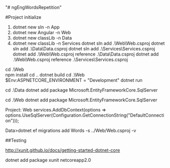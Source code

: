 "# ngEngWordsRepetition" 

#Project initialize

1. dotnet new sln -n App
2. dotnet new Angular -n Web
2. dotnet new classLib -n Data
2. dotnet new classLib -n Services
dotnet sln add .\Web\Web.csproj
dotnet sln add .\Data\Data.csproj
dotnet sln add .\Services\Services.csproj
dotnet add .\Web\Web.csproj reference .\Data\Data.csproj
dotnet add .\Web\Web.csproj reference .\Services\Services.csproj

cd .\Web\
npm install
cd ..
dotnet build
cd .\Web\
$Env:ASPNETCORE_ENVIRONMENT = "Development"
dotnet run

cd .\Data
dotnet add package Microsoft.EntityFrameworkCore.SqlServer

cd .\Web
dotnet add package Microsoft.EntityFrameworkCore.SqlServer

Project: Web
           services.AddDbContext<EFContext>(options =>
                options.UseSqlServer(Configuration.GetConnectionString("DefaultConnection")));


Data>dotnet ef migrations add Words -s ../Web/Web.csproj -v

##Testing

http://xunit.github.io/docs/getting-started-dotnet-core

dotnet add package xunit
 <TargetFramework>netcoreapp2.0</TargetFramework>
 <DotNetCliToolReference Include="dotnet-xunit" Version="2.3.1" />

